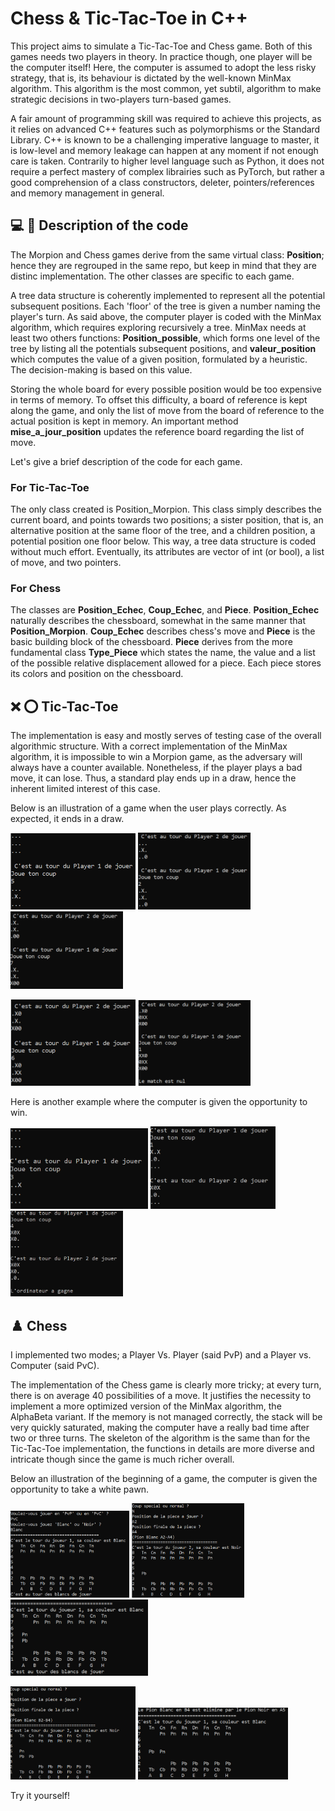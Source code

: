 # Chess & Tic-Tac-Toe in C++

This project aims to simulate a Tic-Tac-Toe and Chess game. Both of this games needs two players in theory. 
In practice though, one player will be the computer itself! Here, the computer is assumed to adopt the less risky strategy, that is, its behaviour is dictated by the well-known MinMax algorithm. This algorithm is the most common, yet subtil, algorithm to make strategic decisions in two-players turn-based games.

A fair amount of programming skill was required to achieve this projects, as it relies on advanced C++ features such as polymorphisms or the Standard Library.
C++ is known to be a challenging imperative language to master, it is low-level and memory leakage can happen at any moment if not enough care is taken. Contrarily to higher level language such as Python, it does not require a perfect mastery of 
complex librairies such as PyTorch, but rather a good comprehension of a class constructors, deleter, pointers/references and memory management in general.

## 💻 🤖 Description of the code

The Morpion and Chess games derive from the same virtual class: **Position**; hence they are regrouped in the same repo, but 
keep in mind that they are distinc implementation. The other classes are specific to each game.

A tree data structure is coherently implemented to represent all the potential subsequent positions. Each 'floor' of the tree is given a number naming the player's turn.
As said above, the computer player is coded with the MinMax algorithm, which requires exploring recursively a tree.
MinMax needs at least two others functions: **Position_possible**, which forms one level of the tree by listing all the potentials subsequent positions, and **valeur_position** which computes 
the value of a given position, formulated by a heuristic. The decision-making is based on this value.

Storing the whole board for every possible position would be too expensive in terms of memory. To offset this difficulty, a board of reference is kept along the game, and only the list of move from the board of reference to the actual position is kept in memory.
An important method **mise_a_jour_position** updates the reference board regarding the list of move.


Let's give a brief description of the code for each game.

### For Tic-Tac-Toe

The only class created is Position_Morpion. This class simply describes the current board, and points towards two positions; a sister position, that is, an alternative position at the same floor of the tree, and a children position, a potential position
one floor below. This way, a tree data structure is coded without much effort. Eventually, its attributes are vector of int (or bool), a list of move, and two pointers.

### For Chess

The classes are **Position_Echec**, **Coup_Echec**, and **Piece**. **Position_Echec** naturally describes the chessboard, somewhat in the same manner that **Position_Morpion**.
**Coup_Echec** describes chess's move and **Piece** is the basic building block of the chessboard. **Piece** derives from the more fundamental class **Type_Piece** which states the name, the value and a list of the possible
relative displacement allowed for a piece. Each piece stores its colors and position on the chessboard.


## ❌ ⭕ Tic-Tac-Toe

The implementation is easy and mostly serves of testing case of the overall algorithmic structure. With a correct implementation
of the MinMax algorithm, it is impossible to win a Morpion game, as the adversary will always have a counter available.
Nonetheless, if the player plays a bad move, it can lose. Thus, a standard play ends up in a draw, hence the inherent limited interest
of this case.

Below is an illustration of a game when the user plays correctly. As expected, it ends in a draw.

<img src="Tic-Tac-Toe/img/1.PNG" alt="drawing" width="200"/> <img src="Tic-Tac-Toe/img/2.PNG" alt="drawing" width="180"/> <img src="Tic-Tac-Toe/img/3.PNG" alt="drawing" width="180"/>

<img src="Tic-Tac-Toe/img/4.PNG" alt="drawing" width="200"/> <img src="Tic-Tac-Toe/img/5.PNG" alt="drawing" width="180"/>

Here is another example where the computer is given the opportunity to win.

<img src="Tic-Tac-Toe/img/1-p.PNG" alt="drawing" width="220"/> <img src="Tic-Tac-Toe/img/2-p.PNG" alt="drawing" width="200"/> <img src="Tic-Tac-Toe/img/3-p.PNG" alt="drawing" width="180"/>


## ♟️ Chess

I implemented two modes; a Player Vs. Player (said PvP) and a Player vs. Computer (said PvC). 

The implementation of the Chess game is clearly more tricky; at every turn, there is on average 40 possibilities of a move. It justifies the necessity to implement a
more optimized version of the MinMax algorithm, the AlphaBeta variant. If the memory is
not managed correctly, the stack will be very quickly saturated, making the computer have a really bad time after two or three turns. The skeleton of the algorithm is the same than for the Tic-Tac-Toe implementation, 
the functions in details are more diverse and intricate though since the game is much richer overall.

Below an illustration of the beginning of a game, the computer is given the opportunity to take a white pawn.

<img src="Chess/img/1.PNG" alt="drawing" width="190"/> <img src="Chess/img/2.PNG" alt="drawing" width="180"/> <img src="Chess/img/3.PNG" alt="drawing" width="220"/>

<img src="Chess/img/4.PNG" alt="drawing" width="200"/> <img src="Chess/img/5.PNG" alt="drawing" width="240"/>

Try it yourself! 
